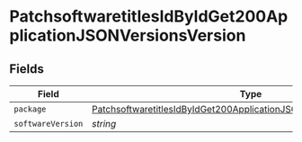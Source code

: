 # PatchsoftwaretitlesIdByIdGet200ApplicationJSONVersionsVersion


## Fields

| Field                                                                                                                                                                   | Type                                                                                                                                                                    | Required                                                                                                                                                                | Description                                                                                                                                                             | Example                                                                                                                                                                 |
| ----------------------------------------------------------------------------------------------------------------------------------------------------------------------- | ----------------------------------------------------------------------------------------------------------------------------------------------------------------------- | ----------------------------------------------------------------------------------------------------------------------------------------------------------------------- | ----------------------------------------------------------------------------------------------------------------------------------------------------------------------- | ----------------------------------------------------------------------------------------------------------------------------------------------------------------------- |
| `package`                                                                                                                                                               | [PatchsoftwaretitlesIdByIdGet200ApplicationJSONVersionsVersionPackage](../../models/operations/patchsoftwaretitlesidbyidget200applicationjsonversionsversionpackage.md) | :heavy_minus_sign:                                                                                                                                                      | N/A                                                                                                                                                                     |                                                                                                                                                                         |
| `softwareVersion`                                                                                                                                                       | *string*                                                                                                                                                                | :heavy_minus_sign:                                                                                                                                                      | N/A                                                                                                                                                                     | 65.0.3325.181                                                                                                                                                           |